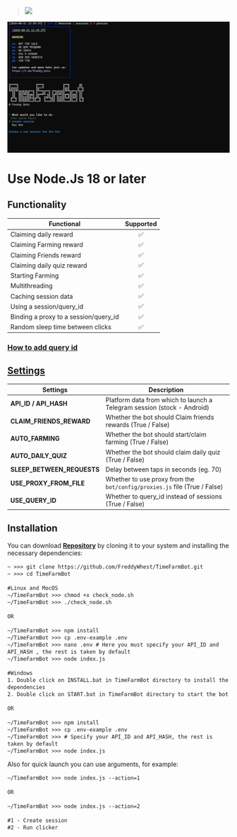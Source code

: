 > [<img src="https://img.shields.io/badge/Telegram-%40Me-orange">](https://t.me/roddyfred)

![img1](./.github/image/hero.png)

# Use Node.Js 18 or later

## Functionality

| Functional                            | Supported |
| ------------------------------------- | :-------: |
| Claiming daily reward                 |    ✅     |
| Claiming Farming reward               |    ✅     |
| Claiming Friends reward               |    ✅     |
| Claiming daily quiz reward            |    ✅     |
| Starting Farming                      |    ✅     |
| Multithreading                        |    ✅     |
| Caching session data                  |    ✅     |
| Using a session/query_id              |    ✅     |
| Binding a proxy to a session/query_id |    ✅     |
| Random sleep time between clicks      |    ✅     |

### [How to add query id](https://github.com/Freddywhest/RockyRabbitBot/blob/main/AddQueryId.md)

## [Settings](https://github.com/FreddyWhest/TimeFarmBot/blob/main/.env-example)

| Settings                   | Description                                                               |
| -------------------------- | ------------------------------------------------------------------------- |
| **API_ID / API_HASH**      | Platform data from which to launch a Telegram session (stock - Android)   |
| **CLAIM_FRIENDS_REWARD**   | Whether the bot should Claim friends rewards (True / False)               |
| **AUTO_FARMING**           | Whether the bot should start/claim farming (True / False)                 |
| **AUTO_DAILY_QUIZ**        | Whether the bot should claim daily quiz (True / False)                    |
| **SLEEP_BETWEEN_REQUESTS** | Delay between taps in seconds (eg. 70)                                    |
| **USE_PROXY_FROM_FILE**    | Whether to use proxy from the `bot/config/proxies.js` file (True / False) |
| **USE_QUERY_ID**           | Whether to query_id instead of sessions (True / False)                    |

## Installation

You can download [**Repository**](https://github.com/FreddyWhest/TimeFarmBot) by cloning it to your system and installing the necessary dependencies:

```shell
~ >>> git clone https://github.com/FreddyWhest/TimeFarmBot.git
~ >>> cd TimeFarmBot

#Linux and MocOS
~/TimeFarmBot >>> chmod +x check_node.sh
~/TimeFarmBot >>> ./check_node.sh

OR

~/TimeFarmBot >>> npm install
~/TimeFarmBot >>> cp .env-example .env
~/TimeFarmBot >>> nano .env # Here you must specify your API_ID and API_HASH , the rest is taken by default
~/TimeFarmBot >>> node index.js

#Windows
1. Double click on INSTALL.bat in TimeFarmBot directory to install the dependencies
2. Double click on START.bat in TimeFarmBot directory to start the bot

OR

~/TimeFarmBot >>> npm install
~/TimeFarmBot >>> cp .env-example .env
~/TimeFarmBot >>> # Specify your API_ID and API_HASH, the rest is taken by default
~/TimeFarmBot >>> node index.js
```

Also for quick launch you can use arguments, for example:

```shell
~/TimeFarmBot >>> node index.js --action=1

OR

~/TimeFarmBot >>> node index.js --action=2

#1 - Create session
#2 - Run clicker
```
